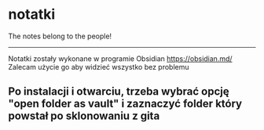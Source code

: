 # notatki
The notes belong to the people!

---
Notatki zostały wykonane w programie Obsidian https://obsidian.md/
Zalecam użycie go aby widzieć wszystko bez problemu 

Po instalacji i otwarciu, trzeba wybrać opcję "open folder as vault" i zaznaczyć folder który powstał po sklonowaniu z gita
---
